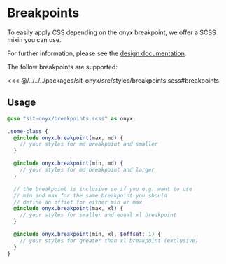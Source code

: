 # Breakpoints

To easily apply CSS depending on the onyx breakpoint, we offer a SCSS mixin you can use.

For further information, please see the [design documentation](/basics/breakpoints-grid#breakpoints).

The follow breakpoints are supported:

<<< @/../../../packages/sit-onyx/src/styles/breakpoints.scss#breakpoints

## Usage

```scss
@use "sit-onyx/breakpoints.scss" as onyx;

.some-class {
  @include onyx.breakpoint(max, md) {
    // your styles for md breakpoint and smaller
  }

  @include onyx.breakpoint(min, md) {
    // your styles for md breakpoint and larger
  }

  // the breakpoint is inclusive so if you e.g. want to use
  // min and max for the same breakpoint you should
  // define an offset for either min or max
  @include onyx.breakpoint(max, xl) {
    // your styles for smaller and equal xl breakpoint
  }

  @include onyx.breakpoint(min, xl, $offset: 1) {
    // your styles for greater than xl breakpoint (exclusive)
  }
}
```
